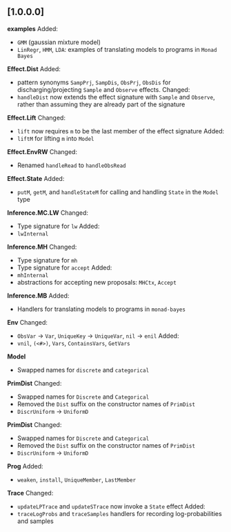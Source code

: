 ## [1.0.0.0]

**examples**
Added:
- `GMM` (gaussian mixture model)
- `LinRegr`, `HMM`, `LDA`: examples of translating models to programs in `Monad Bayes`

**Effect.Dist**
Added:
- pattern synonyms `SampPrj`, `SampDis`, `ObsPrj`, `ObsDis` for discharging/projecting `Sample` and `Observe` effects.
Changed:
- `handleDist` now extends the effect signature with `Sample` and `Observe`, rather than assuming they are already part of the signature

**Effect.Lift**
Changed:
- `lift` now requires `m` to be the last member of the effect signature
Added:
- `liftM` for lifting `m` into `Model`

**Effect.EnvRW**
Changed:
- Renamed `handleRead` to `handleObsRead`

**Effect.State**
Added:
- `putM`, `getM`, and `handleStateM` for calling and handling `State` in the `Model` type

**Inference.MC.LW**
Changed:
- Type signature for `lw`
Added:
- `lwInternal`

**Inference.MH**
Changed:
- Type signature for `mh`
- Type signature for `accept`
Added:
- `mhInternal`
- abstractions for accepting new proposals: `MHCtx`, `Accept`

**Inference.MB**
Added:
- Handlers for translating models to programs in `monad-bayes`

**Env**
Changed:
- `ObsVar` -> `Var`, `UniqueKey` -> `UniqueVar`, `nil` -> `enil`
Added:
- `vnil`, `(<#>)`, `Vars`, `ContainsVars`, `GetVars`

**Model**
- Swapped names for `discrete` and `categorical`

**PrimDist**
Changed:
- Swapped names for `Discrete` and `Categorical`
- Removed the `Dist` suffix on the constructor names of `PrimDist`
- `DiscrUniform` -> `UniformD`

**PrimDist**
Changed:
- Swapped names for `Discrete` and `Categorical`
- Removed the `Dist` suffix on the constructor names of `PrimDist`
- `DiscrUniform` -> `UniformD`

**Prog**
Added:
- `weaken`, `install`, `UniqueMember`, `LastMember`

**Trace**
Changed:
- `updateLPTrace` and `updateSTrace` now invoke a `State` effect
Added:
- `traceLogProbs` and `traceSamples` handlers for recording log-probabilities and samples

